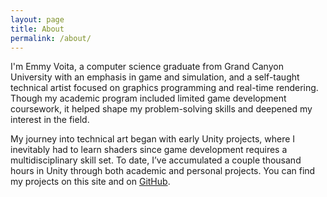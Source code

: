 ```yaml
---
layout: page
title: About
permalink: /about/
---
```


<!-- 
I'm Emmy Voita, aspiring technical artist, and a computer science graduate from Grand Canyon University (GCU). Born and raised in Arizona, I chose to stay in-state for my education deciding to pursue a degree in computer science at GCU, which I took with an emphasis in game and simulation. Despite the emphasis description, I only had a couple of classes that incoporated some element of game development... which was very disappointing to say the least. However, my education still fostered my passion for game development and honed my ability to tackle the complex problems that are everywhere in the feild.

Game development, even at its simplest, requires a multidisciplinary skill set. In my efforts to explore and learn different aspects of game development, I used to spend a lot of time making pixel art for some simple Unity projects. These projects often started with ambitious plans but were rarely finished, yet they inevitably led me to learning about shaders.

From there, I dove into learning shaders, a journey that was largley inspired by Sebastian Lague, Freya Holmér, and Acerola. If you have any interest in learning computer graphics, watch them all, they make fantastic educational videos.

My understanding took a significant leap during the one computer graphics course in my major, where I had the oppurtunity to take an alternative apporach to some projects. This flexibility allowed me to explore and learn OpenGL and GLSL, which provided a much better understanding of how graphics pipelines work at a lower level compared to Unity's high-level API. That is where these projects are from [][].

In the summer of 2024, I decided to try and learn Vulkan based of the recommendations of technical artists in the industry, which I talk about in [this](/posts/Learning-Vulkan/) post. Like learning OpenGL, learning such a low-level graphics API significantly deepened my understanding of computer graphics. I love that I can revisit educational content now and fully grasp concepts that once were very confusing.

To date, I've accumulated a couple thousand hours in Unity working on personal projects (often unfinished because of new ideas and distractions) and educational projects, which has given me a strong foundation. While Unity has been my primary focus, I’m actively expanding my expertise to include other game engines like Unreal and Godot to build a more versatile and comprehensive skill set. I’m looking forward to sharing projects from these engines in the future.
-->




I'm Emmy Voita, a computer science graduate from Grand Canyon University with an emphasis in game and simulation, and a self-taught technical artist focused on graphics programming and real-time rendering. Though my academic program included limited game development coursework, it helped shape my problem-solving skills and deepened my interest in the field.

My journey into technical art began with early Unity projects, where I inevitably had to learn shaders since game development requires a multidisciplinary skill set. To date, I’ve accumulated a couple thousand hours in Unity through both academic and personal projects. You can find my projects on this site and on [GitHub](https://github.com/EmmyVoita).

<!--

I initally felt stuck in my understanding. I had one class on computer graphics where I spent as much time as I could learning, which is where these projects are from [] []. I want to thank my professor for allowing me to go an alternative route on some projects that allowed me to learn more, and get a deeper understanding of computer graphics as a whole. learning OpenGL and GLSL helped me get a much better understanding of how things actually work since they are lower-level API than what Unity provides, which is very high-level.

I love that I can go back and watch videos and understand everything that they talk about. 

I ended up following in-depth tutorials and watching videos on low-level graphics concepts. 

(that I rarely remember to finish before getting sidetracked with another interest)


which is definitley too much time for knowing only one game engine. At some point I will force myself to switch to another game engine (probably Unreal and Godot) so I can have a more broad skill set. 
-->











